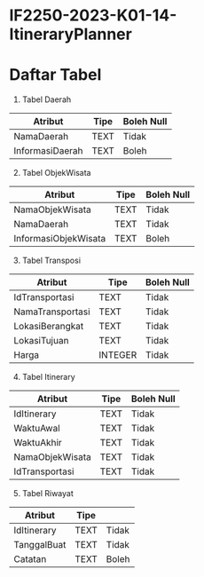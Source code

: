 # IF2250-2023-K01-14-ItineraryPlanner



# Daftar Tabel
1. Tabel Daerah

|Atribut               |Tipe      |Boleh Null |
| ------               | ------   | ------    |
|NamaDaerah            |TEXT      |Tidak      |
|InformasiDaerah       |TEXT      |Boleh      |

2. Tabel ObjekWisata

|Atribut               |Tipe      |Boleh Null   |
| ------               | ------   | ------      |
|NamaObjekWisata       |TEXT      |Tidak        |
|NamaDaerah            |TEXT      |Tidak        |
|InformasiObjekWisata  |TEXT      |Boleh        |

3. Tabel Transposi

|Atribut               |Tipe      |Boleh Null   |
| ------               | ------   | ------      |       
|IdTransportasi        |TEXT      |Tidak        |
|NamaTransportasi      |TEXT      |Tidak        |
|LokasiBerangkat       |TEXT      |Tidak        |
|LokasiTujuan          |TEXT      |Tidak        |
|Harga                 |INTEGER   |Tidak        |

4. Tabel Itinerary

|Atribut               |Tipe      |Boleh Null   |
| ------               | ------   | ------      |
|IdItinerary           |TEXT      |Tidak        |
|WaktuAwal             |TEXT      |Tidak        |
|WaktuAkhir            |TEXT      |Tidak        |
|NamaObjekWisata       |TEXT      |Tidak        |
|IdTransportasi        |TEXT      |Tidak        |

5. Tabel Riwayat

|Atribut               |Tipe      |         |
| ------               | ------   | ------  |
|IdItinerary           |TEXT      |Tidak    |
|TanggalBuat           |TEXT      |Tidak    |
|Catatan               |TEXT      |Boleh    |
